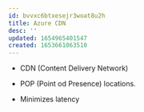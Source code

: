 ```yaml
---
id: bvvxc6btxesejr3woat8u2h
title: Azure CDN
desc: ''
updated: 1654965401547
created: 1653661063510
---
```


* CDN (Content Delivery Network)

* POP (Point od Presence) locations.

* Minimizes latency
